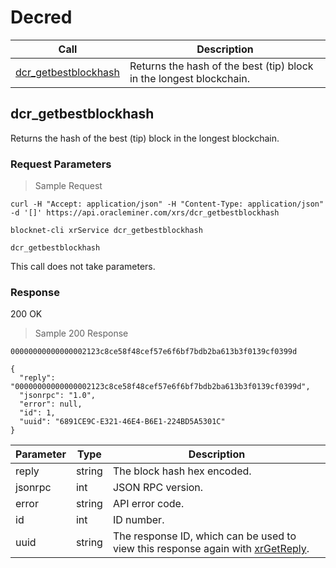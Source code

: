 # Decred

Call                                                                                | Description
------------------------------------------------------------------------------------|----------------------------------------------------------------------------------
[dcr_getbestblockhash](#dcr_getbestblockhash)                                         | Returns the hash of the best (tip) block in the longest blockchain.





## dcr_getbestblockhash

Returns the hash of the best (tip) block in the longest blockchain.

### Request Parameters

> Sample Request

```shell
curl -H "Accept: application/json" -H "Content-Type: application/json" -d '[]' https://api.oracleminer.com/xrs/dcr_getbestblockhash
```

```plaintext
blocknet-cli xrService dcr_getbestblockhash
```
<code class="api-call">dcr_getbestblockhash</code>

This call does not take parameters.


### Response

<aside class="success">
200 OK
</aside>

> Sample 200 Response

```shell
00000000000000002123c8ce58f48cef57e6f6bf7bdb2ba613b3f0139cf0399d
```

```plaintext
{
  "reply": "00000000000000002123c8ce58f48cef57e6f6bf7bdb2ba613b3f0139cf0399d",
  "jsonrpc": "1.0",
  "error": null,
  "id": 1,
  "uuid": "6891CE9C-E321-46E4-B6E1-224BD5A5301C"
}
```

Parameter      | Type          | Description
---------------|---------------|-------------
reply          | string        | The block hash hex encoded.
jsonrpc        | int           | JSON RPC version.
error          | string        | API error code.
id             | int           | ID number.
uuid           | string        | The response ID, which can be used to view this response again with [xrGetReply](https://api.blocknet.co/#xrgetreply).
